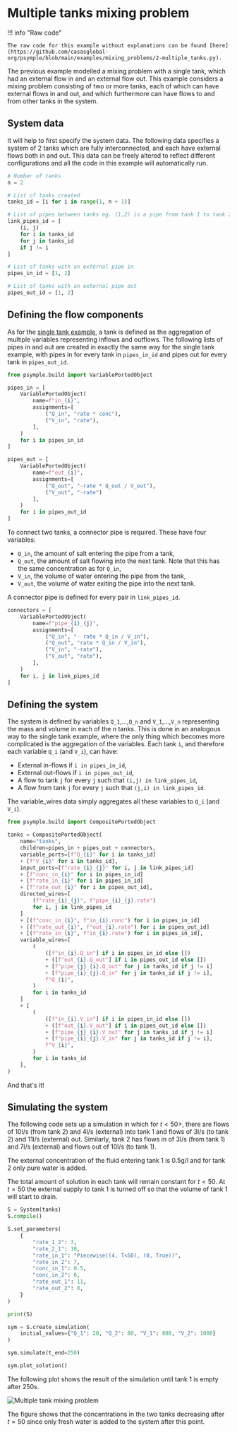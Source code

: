 # Multiple tanks mixing problem

!!! info "Raw code"

    The raw code for this example without explanations can be found [here](https://github.com/casasglobal-org/psymple/blob/main/examples/mixing_problems/2-multiple_tanks.py).

The previous example modelled a mixing problem with a single tank, which had an external flow in and an external flow out. This example considers a mixing problem consisting of two or more tanks, each of which can have external flows in and out, and which furthermore can have flows to and from other tanks in the system.

## System data

It will help to first specify the system data. The following data specifies a system of $2$ tanks which are fully interconnected, and each have external flows both in and out. This data can be freely altered to reflect different configurations and all the code in this example will automatically run.

```py title="system data"
# Number of tanks
n = 2

# List of tanks created
tanks_id = [i for i in range(1, n + 1)]

# List of pipes between tanks eg. (1,2) is a pipe from tank 1 to tank 2
link_pipes_id = [
    (i, j) 
    for i in tanks_id 
    for j in tanks_id 
    if j != i
]

# List of tanks with an external pipe in
pipes_in_id = [1, 2]

# List of tanks with an external pipe out
pipes_out_id = [1, 2]
```

## Defining the flow components

As for the [single tank example](single_tank.md#modelling-flows-in-psymple), a tank is defined as the aggregation of multiple variables representing inflows and outflows. The following lists of pipes in and out are created in exactly the same way for the single tank example, with pipes in for every tank in `pipes_in_id` and pipes out for every tank in `pipes_out_id`.

```py title="external pipes"
from psymple.build import VariablePortedObject

pipes_in = [
    VariablePortedObject(
        name=f"in_{i}",
        assignments=[
            ("Q_in", "rate * conc"),
            ("V_in", "rate"),
        ],
    )
    for i in pipes_in_id
]

pipes_out = [
    VariablePortedObject(
        name=f"out_{i}",
        assignments=[
            ("Q_out", "-rate * Q_out / V_out"), 
            ("V_out", "-rate")
        ],
    )
    for i in pipes_out_id
]
```

To connect two tanks, a connector pipe is required. These have four variables:

- `Q_in`, the amount of salt entering the pipe from a tank,
- `Q_out`, the amount of salt flowing into the next tank. Note that this has the same concentration
    as for `Q_in`,
- `V_in`, the volume of water entering the pipe from the tank,
- `V_out`, the volume of water exiting the pipe into the next tank.

A connector pipe is defined for every pair in `link_pipes_id`.

```py title="connector pipes"
connectors = [
    VariablePortedObject(
        name=f"pipe_{i}_{j}",
        assignments=[
            ("Q_in", "- rate * Q_in / V_in"),
            ("Q_out", "rate * Q_in / V_in"),
            ("V_in", "-rate"),
            ("V_out", "rate"),
        ],
    )
    for i, j in link_pipes_id
]
```

## Defining the system

The system is defined by variables `Q_1`,...,`Q_n` and `V_1`,...,`V_n` representing the mass and volume in each of the $n$ tanks. This is done in an analogous way to the single tank example, where the only thing which becomes more complicated is the aggregation of the variables. Each tank `i`, and therefore each variable `Q_i` (and `V_i`), can have:

- External in-flows if `i in pipes_in_id`,
- External out-flows if `i in pipes_out_id`,
- A flow to tank `j` for every `j` such that `(i,j) in link_pipes_id`,
- A flow from tank `j` for every `j` such that `(j,i) in link_pipes_id`.

The variable_wires data simply aggregates all these variables to `Q_i` (and `V_i`).

```py title="tanks model"
from psymple.build import CompositePortedObject

tanks = CompositePortedObject(
    name="tanks",
    children=pipes_in + pipes_out + connectors,
    variable_ports=[f"Q_{i}" for i in tanks_id]
    + [f"V_{i}" for i in tanks_id],
    input_ports=[f"rate_{i}_{j}" for i, j in link_pipes_id]
    + [f"conc_in_{i}" for i in pipes_in_id]
    + [f"rate_in_{i}" for i in pipes_in_id]
    + [f"rate_out_{i}" for i in pipes_out_id],
    directed_wires=[
        (f"rate_{i}_{j}", f"pipe_{i}_{j}.rate")
        for i, j in link_pipes_id
    ]
    + [(f"conc_in_{i}", f"in_{i}.conc") for i in pipes_in_id]
    + [(f"rate_out_{i}", f"out_{i}.rate") for i in pipes_out_id]
    + [(f"rate_in_{i}", f"in_{i}.rate") for i in pipes_in_id],
    variable_wires=[
        (
            ([f"in_{i}.Q_in"] if i in pipes_in_id else [])
            + ([f"out_{i}.Q_out"] if i in pipes_out_id else [])            
            + [f"pipe_{j}_{i}.Q_out" for j in tanks_id if j != i]
            + [f"pipe_{i}_{j}.Q_in" for j in tanks_id if j != i],
            f"Q_{i}",
        )
        for i in tanks_id
    ]
    + [
        (
            ([f"in_{i}.V_in"] if i in pipes_in_id else [])
            + ([f"out_{i}.V_out"] if i in pipes_out_id else [])
            + [f"pipe_{j}_{i}.V_out" for j in tanks_id if j != i]
            + [f"pipe_{i}_{j}.V_in" for j in tanks_id if j != i],
            f"V_{i}",
        )
        for i in tanks_id
    ],
)
```

And that's it!

## Simulating the system

The following code sets up a simulation in which for $t<50$>, there are flows of $10\text{l/s}$ (from tank 2) and $4 \text{l/s}$ (external) into tank 1 and flows of $3\text{l/s}$ (to tank 2) and $11\text{l/s}$ (external) out. Similarly, tank 2 has flows in of $3\text{l/s}$ (from tank 1) and $7\text{l/s}$ (external) and flows out of $10\text{l/s}$ (to tank 1).

The external concentration of the fluid entering tank 1 is $0.5\text{g/l}$ and for tank 2 only pure water is added. 

The total amount of solution in each tank will remain constant for $t<50$. At $t=50$ the external supply to tank 1 is turned off so that the volume of tank 1 will start to drain.

```py
S = System(tanks)
S.compile()

S.set_parameters(
    {
        "rate_1_2": 3,
        "rate_2_1": 10,
        "rate_in_1": "Piecewise((4, T<50), (0, True))",
        "rate_in_2": 7,
        "conc_in_1": 0.5,
        "conc_in_2": 0,
        "rate_out_1": 11,
        "rate_out_2": 0,
    }
)

print(S)

sym = S.create_simulation(
    initial_values={"Q_1": 20, "Q_2": 80, "V_1": 800, "V_2": 1000}
)

sym.simulate(t_end=250)

sym.plot_solution()
```

The following plot shows the result of the simulation until tank 1 is empty after $250\text{s}$. 

![Multiple tank mixing problem](../figures/multi_tank_mixing_expt_1.png)

The figure shows that the concentrations in the two tanks decreasing after $t=50$ since only fresh water is added to the system after this point.